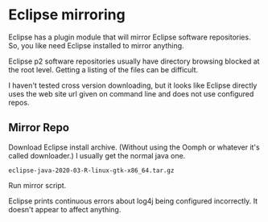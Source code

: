 # Eclipse mirroring

Eclipse has a plugin module that will mirror Eclipse software repositories. So, you like need Eclipse installed to mirror anything.

Eclipse p2 software repositories usually have directory browsing blocked at the root level. Getting a listing of the files can be difficult.

I haven't tested cross version downloading, but it looks like Eclipse directly uses the web site url given on command line and does not use configured repos.

## Mirror Repo

Download Eclipse install archive. (Without using the Oomph or whatever it's called downloader.) I usually get the normal java one.

`eclipse-java-2020-03-R-linux-gtk-x86_64.tar.gz`

Run mirror script.

Eclipse prints continuous errors about log4j being configured incorrectly. It doesn't appear to affect anything.
